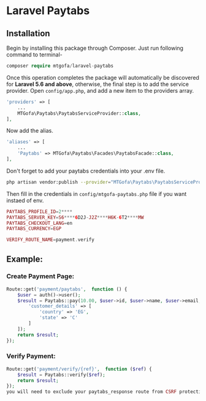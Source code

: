 # Laravel Paytabs

## Installation
Begin by installing this package through Composer. Just run following command to terminal-

```php
composer require mtgofa/laravel-paytabs
```

Once this operation completes the package will automatically be discovered for **Laravel 5.6 and above**, otherwise, the final step is to add the service provider. Open `config/app.php`, and add a new item to the providers array.
```php
'providers' => [
	...
	MTGofa\Paytabs\PaytabsServiceProvider::class,
],
```

Now add the alias.

```php
'aliases' => [
	...
	'Paytabs' => MTGofa\Paytabs\Facades\PaytabsFacade::class,
],
```
Don't forget to add your paytabs credentials into your .env file.

```bash
php artisan vendor:publish --provider="MTGofa\Paytabs\PaytabsServiceProvider"
```
Then fill in the credentials in `config/mtgofa-paytabs.php` file if you want instaed of env.

```php
PAYTABS_PROFILE_ID=2****
PAYTABS_SERVER_KEY=S6****6D2J-J2Z****H6K-6T2****MW
PAYTABS_CHECKOUT_LANG=en
PAYTABS_CURRENCY=EGP

VERIFY_ROUTE_NAME=payment.verify
```


## Example:
### Create Payment Page:
```php
Route::get('payment/paytabs',  function () {
	$user = auth()->user();
	$result = Paytabs::pay(10.00, $user->id, $user->name, $user->email, $user->phone, [
		'customer_details' => [
			'country' => 'EG',
			'state' => 'C'
		]
	]);
	return $result;
});
```
### Verify Payment:
```php
Route::get('payment/verify/{ref}',  function ($ref) {
	$result = Paytabs::verify($ref);
	return $result;
});
you will need to exclude your paytabs_response route from CSRF protection

```
